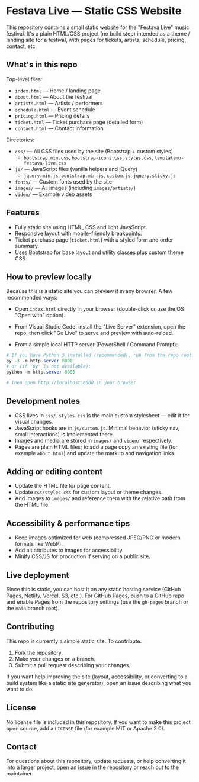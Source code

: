 # Festava Live — Static CSS Website

This repository contains a small static website for the "Festava Live" music festival. It's a plain HTML/CSS project (no build step) intended as a theme / landing site for a festival, with pages for tickets, artists, schedule, pricing, contact, etc.

## What's in this repo

Top-level files:

- `index.html` — Home / landing page
- `about.html` — About the festival
- `artists.html` — Artists / performers
- `schedule.html` — Event schedule
- `pricing.html` — Pricing details
- `ticket.html` — Ticket purchase page (detailed form)
- `contact.html` — Contact information

Directories:

- `css/` — All CSS files used by the site (Bootstrap + custom styles)
  - `bootstrap.min.css`, `bootstrap-icons.css`, `styles.css`, `templatemo-festava-live.css`
- `js/` — JavaScript files (vanilla helpers and jQuery)
  - `jquery.min.js`, `bootstrap.min.js`, `custom.js`, `jquery.sticky.js`
- `fonts/` — Custom fonts used by the site
- `images/` — All images (including `images/artists/`)
- `video/` — Example video assets

## Features

- Fully static site using HTML, CSS and light JavaScript.
- Responsive layout with mobile-friendly breakpoints.
- Ticket purchase page (`ticket.html`) with a styled form and order summary.
- Uses Bootstrap for base layout and utility classes plus custom theme CSS.

## How to preview locally

Because this is a static site you can preview it in any browser. A few recommended ways:

- Open `index.html` directly in your browser (double-click or use the OS "Open with" option).

- From Visual Studio Code: install the "Live Server" extension, open the repo, then click "Go Live" to serve and preview with auto-reload.

- From a simple local HTTP server (PowerShell / Command Prompt):

```powershell
# If you have Python 3 installed (recommended), run from the repo root:
py -3 -m http.server 8000
# or (if 'py' is not available):
python -m http.server 8000

# Then open http://localhost:8000 in your browser
```

## Development notes

- CSS lives in `css/`. `styles.css` is the main custom stylesheet — edit it for visual changes.
- JavaScript hooks are in `js/custom.js`. Minimal behavior (sticky nav, small interactions) is implemented there.
- Images and media are stored in `images/` and `video/` respectively.
- Pages are plain HTML files; to add a page copy an existing file (for example `about.html`) and update the markup and navigation links.

## Adding or editing content

- Update the HTML file for page content.
- Update `css/styles.css` for custom layout or theme changes.
- Add images to `images/` and reference them with the relative path from the HTML file.

## Accessibility & performance tips

- Keep images optimized for web (compressed JPEG/PNG or modern formats like WebP).
- Add alt attributes to images for accessibility.
- Minify CSS/JS for production if serving on a public site.

## Live deployment

Since this is static, you can host it on any static hosting service (GitHub Pages, Netlify, Vercel, S3, etc.). For GitHub Pages, push to a GitHub repo and enable Pages from the repository settings (use the `gh-pages` branch or the `main` branch root).

## Contributing

This repo is currently a simple static site. To contribute:

1. Fork the repository.
2. Make your changes on a branch.
3. Submit a pull request describing your changes.

If you want help improving the site (layout, accessibility, or converting to a build system like a static site generator), open an issue describing what you want to do.

## License

No license file is included in this repository. If you want to make this project open source, add a `LICENSE` file (for example MIT or Apache 2.0).

## Contact

For questions about this repository, update requests, or help converting it into a larger project, open an issue in the repository or reach out to the maintainer.
